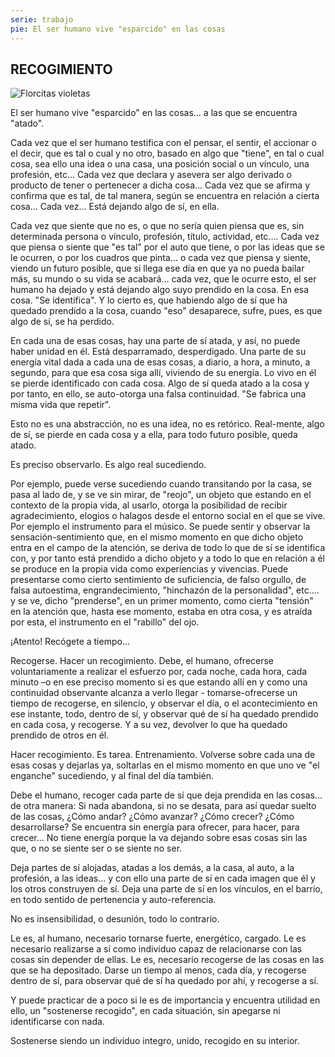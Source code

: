 ```yaml
---
serie: trabajo
pie: El ser humano vive "esparcido" en las cosas
---
```


## RECOGIMIENTO

![Florcitas violetas](/foto/IMG_20180407_111923.webp)

El ser humano vive "esparcido" en las cosas… a las que se encuentra "atado".

Cada vez que el ser humano testifica con el pensar, el sentir, el accionar o el decir, que es tal o cual y no otro, basado en algo que "tiene", en tal o cual cosa, sea ello una idea o una casa, una posición social o un vínculo, una profesión, etc…
Cada vez que declara y asevera ser algo derivado o producto de tener o pertenecer a dicha cosa…
Cada vez que se afirma y confirma que es tal, de tal manera, según se encuentra en relación a cierta cosa…
Cada vez…
Está dejando algo de sí, en ella.

Cada vez que siente que no es, o que no sería quien piensa que es, sin determinada persona o vínculo, profesión, título, actividad, etc.... Cada vez que piensa o siente que "es tal" por el auto que tiene, o por las ideas que se le ocurren, o por los cuadros que pinta… o cada vez que piensa y siente, viendo un futuro posible, que si llega ese día en que ya no pueda bailar más, su mundo o su vida se acabará… cada vez, que le ocurre esto, el ser humano ha dejado y está dejando algo suyo prendido en la cosa. En esa cosa. "Se identifica". Y lo cierto es, que habiendo algo de sí que ha quedado prendido a la cosa, cuando "eso" desaparece, sufre, pues, es que algo de sí, se ha perdido.

En cada una de esas cosas, hay una parte de sí atada, y así, no puede haber unidad en él.
Está desparramado, desperdigado.
Una parte de su energía vital dada a cada una de esas cosas, a diario, a hora, a minuto, a segundo, para que esa cosa siga allí, viviendo de su energía.
Lo vivo en él se pierde identificado con cada cosa.
Algo de sí queda atado a la cosa y por tanto, en ello, se auto-otorga una falsa continuidad.
"Se fabrica una misma vida que repetir".

Esto no es una abstracción, no es una idea, no es retórico.
Real-mente, algo de sí, se pierde en cada cosa y a ella, para todo futuro posible, queda atado.

Es preciso observarlo. Es algo real sucediendo.

Por ejemplo, puede verse sucediendo cuando transitando por la casa, se pasa al lado de, y se ve sin mirar, de "reojo", un objeto que estando en el contexto de la propia vida, al usarlo, otorga la posibilidad de recibir agradecimiento, elogios o halagos desde el entorno social en el que se vive. Por ejemplo el instrumento para el músico. Se puede sentir y observar la sensación-sentimiento que, en el mismo momento en que dicho objeto entra en el campo de la atención, se deriva de todo lo que de sí se identifica con, y por tanto está prendido a dicho objeto y a todo lo que en relación a él se produce en la propia vida como experiencias y vivencias. Puede presentarse como cierto sentimiento de suficiencia, de falso orgullo, de falsa autoestima, engrandecimiento, "hinchazón de la personalidad", etc.… y se ve, dicho "prenderse", en un primer momento, como cierta "tensión" en la atención que, hasta ese momento, estaba en otra cosa, y es atraída por esta, el instrumento en el "rabillo" del ojo.

¡Atento! Recógete a tiempo…

Recogerse. Hacer un recogimiento.
Debe, el humano, ofrecerse voluntariamente a realizar el esfuerzo por, cada noche, cada hora, cada minuto –o en ese preciso momento si es que estando allí en y como una continuidad observante alcanza a verlo llegar - tomarse-ofrecerse un tiempo de recogerse, en silencio, y observar el día, o el acontecimiento en ese instante, todo, dentro de sí, y observar qué de sí ha quedado prendido en cada cosa, y recogerse. Y a su vez, devolver lo que ha quedado prendido de otros en él.

Hacer recogimiento. Es tarea. Entrenamiento. Volverse sobre cada una de esas cosas y dejarlas ya, soltarlas en el mismo momento en que uno ve "el enganche" sucediendo, y al final del día también.

Debe el humano, recoger cada parte de sí que deja prendida en las cosas… de otra manera: Si nada abandona, si no se desata, para así quedar suelto de las cosas, ¿Cómo andar? ¿Cómo avanzar? ¿Cómo crecer? ¿Cómo desarrollarse?
Se encuentra sin energía para ofrecer, para hacer, para crecer… No tiene energía porque la va dejando sobre esas cosas sin las que, o no se siente ser o se siente no ser.

Deja partes de sí alojadas, atadas a los demás, a la casa, al auto, a la profesión, a las ideas… y con ello una parte de sí en cada imagen que él y los otros construyen de sí. Deja una parte de sí en los vínculos, en el barrio, en todo sentido de pertenencia y auto-referencia.

No es insensibilidad, o desunión, todo lo contrario.

Le es, al humano, necesario tornarse fuerte, energético, cargado. Le es necesario realizarse a sí como individuo capaz de relacionarse con las cosas sin depender de ellas.
Le es, necesario recogerse de las cosas en las que se ha depositado.
Darse un tiempo al menos, cada día, y recogerse dentro de sí, para observar qué de sí ha quedado por ahí, y recogerse a sí.

Y puede practicar de a poco si le es de importancia y encuentra utilidad en ello, un "sostenerse recogido", en cada situación, sin apegarse ni identificarse con nada.

Sostenerse siendo un individuo integro, unido, recogido en su interior.

